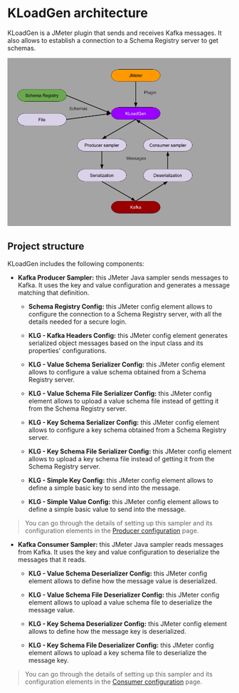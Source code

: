 # KLoadGen architecture

KLoadGen is a JMeter plugin that sends and receives Kafka messages. It also allows to establish a connection to a Schema Registry server to get schemas.

![KLoadGen plugin](images/kloadgen.png)

## Project structure

KLoadGen includes the following components:

- **Kafka Producer Sampler:** this JMeter Java sampler sends messages to Kafka. It uses the key and value configuration and generates a message matching that definition.

  - **Schema Registry Config:** this JMeter config element allows to configure the connection to a Schema Registry server, with all the details needed for a secure login.

  - **KLG - Kafka Headers Config:** this JMeter config element generates serialized object messages based on the input class and its properties' configurations.

  - **KLG - Value Schema Serializer Config:** this JMeter config element allows to configure a value schema obtained from a Schema Registry server.

  - **KLG - Value Schema File Serializer Config:** this JMeter config element allows to upload a value schema file instead of getting it from the Schema Registry server.
 
  - **KLG - Key Schema Serializer Config:** this JMeter config element allows to configure a key schema obtained from a Schema Registry server.

  - **KLG - Key Schema File Serializer Config:** this JMeter config element allows to upload a key schema file instead of getting it from the Schema Registry server.
 
  - **KLG - Simple Key Config:** this JMeter config element allows to define a simple basic key to send into the message.

  - **KLG - Simple Value Config:** this JMeter config element allows to define a simple basic value to send into the message.

> You can go through the details of setting up this sampler and its configuration elements in the [Producer configuration](producer-configuration.md) page.
 
- **Kafka Consumer Sampler:** this JMeter Java sampler reads messages from Kafka. It uses the key and value configuration to deserialize the messages that it reads.

  - **KLG - Value Schema Deserializer Config:** this JMeter config element allows to define how the message value is deserialized.

  - **KLG - Value Schema File Deserializer Config:** this JMeter config element allows to upload a value schema file to deserialize the message value.

  - **KLG - Key Schema Deserializer Config:** this JMeter config element allows to define how the message key is deserialized.

  - **KLG - Key Schema File Deserializer Config:** this JMeter config element allows to upload a key schema file to deserialize the message key.

> You can go through the details of setting up this sampler and its configuration elements in the [Consumer configuration](consumer-configuration.md) page.




